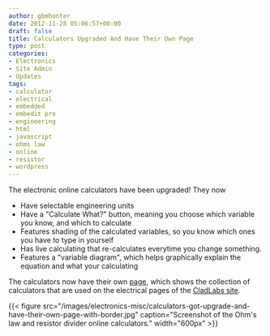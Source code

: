 ```yaml
---
author: gbmhunter
date: 2012-11-28 05:06:57+00:00
draft: false
title: Calculators Upgraded And Have Their Own Page
type: post
categories:
- Electronics
- Site Admin
- Updates
tags:
- calculator
- electrical
- embedded
- embedit pro
- engineering
- html
- javascript
- ohms law
- online
- resistor
- wordpress
---
```


The electronic online calculators have been upgraded! They now

* Have selectable engineering units
* Have a "Calculate What?" button, meaning you choose which variable you know, and which to calculate
* Features shading of the calculated variables, so you know which ones you have to type in yourself
* Has live calculating that re-calculates everytime you change something.
* Features a "variable diagram", which helps graphically explain the equation and what your calculating

The calculators now have their own [page](/electronics/general/online-calculators), which shows the collection of calculators that are used on the electrical pages of the [CladLabs site](http://www.blog.mbedded.ninja).

{{< figure src="/images/electronics-misc/calculators-got-upgrade-and-have-their-own-page-with-border.jpg" caption="Screenshot of the Ohm's law and resistor divider online calculators."  width="600px" >}}

